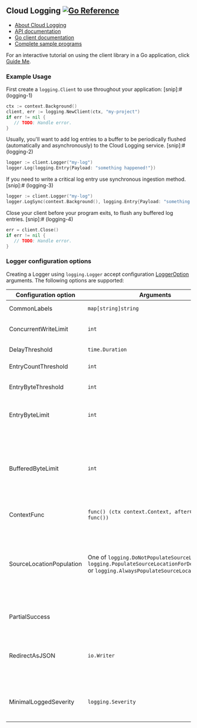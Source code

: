 ## Cloud Logging [![Go Reference](https://pkg.go.dev/badge/cloud.google.com/go/logging.svg)](https://pkg.go.dev/cloud.google.com/go/logging)

- [About Cloud Logging](https://cloud.google.com/logging/)
- [API documentation](https://cloud.google.com/logging/docs)
- [Go client documentation](https://pkg.go.dev/cloud.google.com/go/logging)
- [Complete sample programs](https://github.com/GoogleCloudPlatform/golang-samples/tree/main/logging)

For an interactive tutorial on using the client library in a Go application, click [Guide Me](https://console.cloud.google.com/?walkthrough_id=logging__logging-go).
### Example Usage

First create a `logging.Client` to use throughout your application:
[snip]:# (logging-1)

```go
ctx := context.Background()
client, err := logging.NewClient(ctx, "my-project")
if err != nil {
   // TODO: Handle error.
}
```

Usually, you'll want to add log entries to a buffer to be periodically flushed
(automatically and asynchronously) to the Cloud Logging service.
[snip]:# (logging-2)

```go
logger := client.Logger("my-log")
logger.Log(logging.Entry{Payload: "something happened!"})
```

If you need to write a critical log entry use synchronous ingestion method.
[snip]:# (logging-3)

```go
logger := client.Logger("my-log")
logger.LogSync(context.Background(), logging.Entry{Payload: "something happened!"})
```

Close your client before your program exits, to flush any buffered log entries.
[snip]:# (logging-4)

```go
err = client.Close()
if err != nil {
   // TODO: Handle error.
}
```

### Logger configuration options

Creating a Logger using `logging.Logger` accept configuration [LoggerOption](loggeroption.go#L25) arguments. The following options are supported:

| Configuration option | Arguments | Description |
| -------------------- | --------- | ----------- |
| CommonLabels | `map[string]string` | The set of labels that will be ingested for all log entries ingested by Logger. |
| ConcurrentWriteLimit | `int` | Number of parallel goroutine the Logger will use to ingest logs asynchronously. High number of routines may exhaust API quota. The default is 1. |
| DelayThreshold | `time.Duration` | Maximum time a log entry is buffered on client before being ingested. The default is 1 second. |
| EntryCountThreshold | `int` | Maximum number of log entries to be buffered on client before being ingested. The default is 1000. |
| EntryByteThreshold | `int` | Maximum size in bytes of log entries to be buffered on client before being ingested. The default is 8MiB. |
| EntryByteLimit | `int` | Maximum size in bytes of the single write call to ingest log entries. If EntryByteLimit is smaller than EntryByteThreshold, the latter has no effect. The default is zero, meaning there is no limit. |
| BufferedByteLimit | `int` | Maximum number of bytes that the Logger will keep in memory before returning ErrOverflow. This option limits the total memory consumption of the Logger (but note that each Logger has its own, separate limit). It is possible to reach BufferedByteLimit even if it is larger than EntryByteThreshold or EntryByteLimit, because calls triggered by the latter two options may be enqueued (and hence occupying memory) while new log entries are being added. |
| ContextFunc | `func() (ctx context.Context, afterCall func())` | Callback function to be called to obtain `context.Context` during async log ingestion. |
| SourceLocationPopulation | One of `logging.DoNotPopulateSourceLocation`, `logging.PopulateSourceLocationForDebugEntries` or `logging.AlwaysPopulateSourceLocation` | Controls auto-population of the logging.Entry.SourceLocation field when ingesting log entries. Allows to disable population of source location info, allowing it only for log entries at Debug severity or enable it for all log entries. Enabling it for all entries may result in degradation in performance. Use `logging_test.BenchmarkSourceLocationPopulation` to test performance with and without the option. The default is set to `logging.DoNotPopulateSourceLocation`. |
| PartialSuccess | | Make each write call to Logging service with [partialSuccess flag](https://cloud.google.com/logging/docs/reference/v2/rest/v2/entries/write#body.request_body.FIELDS.partial_success) set. The default is to make calls without setting the flag. |
| RedirectAsJSON | `io.Writer` | Converts log entries to Jsonified one line string according to the [structured logging format](https://cloud.google.com/logging/docs/structured-logging#special-payload-fields) and writes it to provided `io.Writer`. Users should use this option with `os.Stdout` and `os.Stderr` to leverage the out-of-process ingestion of logs using logging agents that are deployed in Cloud Logging environments. |
| MinimalLoggedSeverity | `logging.Severity` | Log entry will not be ingested if the log entry severity level lesser than value passed to MinimalLoggedSeverity. Log entry with severity level `logging.Default` will be ingested, regardless of value passed to MinimalLoggedSeverity. |
